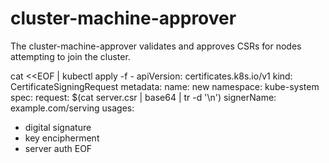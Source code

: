 # cluster-machine-approver
The cluster-machine-approver validates and approves CSRs for nodes attempting to join the cluster.


cat <<EOF | kubectl apply -f -
apiVersion: certificates.k8s.io/v1
kind: CertificateSigningRequest
metadata:
  name: new
  namespace: kube-system
spec:
  request: $(cat server.csr | base64 | tr -d '\n')
  signerName: example.com/serving
  usages:
  - digital signature
  - key encipherment
  - server auth
EOF